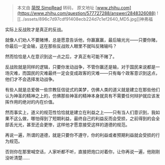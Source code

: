 > 本文由 [简悦 SimpRead](http://ksria.com/simpread/) 转码， 原文地址 [www.zhihu.com](https://www.zhihu.com/question/577727288/answer/2848326088) ![[../assets/896c7d97cdf91408ecb224d7c1ef2640_MD5.jpg]]神弗福

实际上反战败才是真正的反战。

就像人们劝人不要赌博，总是愿意告诉他，你赢赢赢，最后输光光——只要你赌，你最后一定会输，这在那些反战败人眼里不就叫反赌输吗？

然而恰恰是人在意识到这一点之后，才真正有可能不赌了。

反战败就是同样的逻辑，只要你发动战争，不管你赢还是输，对于国民来说都是一场灾难，而国民的灾难最终一定会变成政客的灾难——只有每个政客意识到这点，他们才不会选择发动战争。

有些人就是总爱做一些宗教狂信徒式的美梦，仿佛人类的道义就是建立在那些他们认为神圣的精神之上的，仿佛那些神圣的精神本身就具有不需要任何辩护就应该发挥作用的绝对的内在价值。

然而事实上，道义的规范性恰恰就是建立在利益之上——只有当人们意识到，我如果不这么做，哪怕得到了短期利益，最终自己的利益反而会受损，之前得到的会全部丢光光，甚至还会更惨，这样他才愿意接受这样的道德的规范。

再说一遍，所谓的道德，就是只要你不遵守，你的利益或者预期利益就会受损的行为规范。

否则你在那里喊空话，人家听都不听，直接把炮口对着你，让你再说一遍，他刚刚没听清楚……